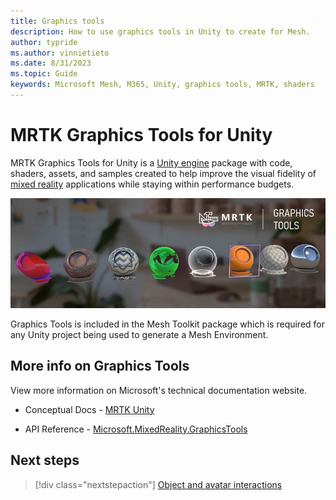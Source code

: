 ```yaml
---
title: Graphics tools
description: How to use graphics tools in Unity to create for Mesh.
author: typride
ms.author: vinnietieto
ms.date: 8/31/2023
ms.topic: Guide
keywords: Microsoft Mesh, M365, Unity, graphics tools, MRTK, shaders
---
```


# MRTK Graphics Tools for Unity

MRTK Graphics Tools for Unity is a
[Unity engine](https://unity.com/) package with code, shaders, assets,
and samples created to help improve the visual fidelity of [mixed reality](https://docs.microsoft.com/windows/mixed-reality/discover/mixed-reality)
applications while staying within performance budgets.

![A screenshot of a video game Description automatically generated with medium confidence](../../../media/enhance-your-environment/image065.jpg)

Graphics Tools is included in the Mesh Toolkit package which is required
for any Unity project being used to generate a Mesh Environment.

## More info on Graphics Tools 

View more information on Microsoft's technical documentation website.

- Conceptual Docs - [MRTK Unity](https://docs.microsoft.com/windows/mixed-reality/mrtk-unity/mrtk3-graphicstools/)

- API Reference -
    [Microsoft.MixedReality.GraphicsTools](https://docs.microsoft.com/dotnet/api/Microsoft.MixedReality.GraphicsTools) 

## Next steps

> [!div class="nextstepaction"]
> [Object and avatar interactions](object-avatar-interactions.md)
